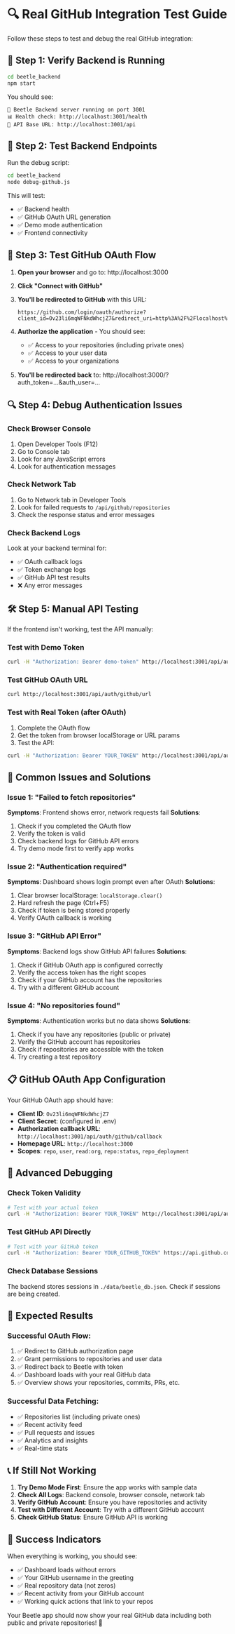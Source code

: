 # 🔍 Real GitHub Integration Test Guide

Follow these steps to test and debug the real GitHub integration:

## 🚀 Step 1: Verify Backend is Running

```bash
cd beetle_backend
npm start
```

You should see:
```
🚀 Beetle Backend server running on port 3001
📊 Health check: http://localhost:3001/health
🔗 API Base URL: http://localhost:3001/api
```

## 🎯 Step 2: Test Backend Endpoints

Run the debug script:
```bash
cd beetle_backend
node debug-github.js
```

This will test:
- ✅ Backend health
- ✅ GitHub OAuth URL generation
- ✅ Demo mode authentication
- ✅ Frontend connectivity

## 🔐 Step 3: Test GitHub OAuth Flow

1. **Open your browser** and go to: http://localhost:3000

2. **Click "Connect with GitHub"**

3. **You'll be redirected to GitHub** with this URL:
   ```
   https://github.com/login/oauth/authorize?client_id=Ov23li6mqWFNkdWhcjZ7&redirect_uri=http%3A%2F%2Flocalhost%3A3001%2Fapi%2Fauth%2Fgithub%2Fcallback&scope=repo,user,read:org,repo:status,repo_deployment&prompt=select_account&state=...
   ```

4. **Authorize the application** - You should see:
   - ✅ Access to your repositories (including private ones)
   - ✅ Access to your user data
   - ✅ Access to your organizations

5. **You'll be redirected back** to: http://localhost:3000/?auth_token=...&auth_user=...

## 🔍 Step 4: Debug Authentication Issues

### Check Browser Console
1. Open Developer Tools (F12)
2. Go to Console tab
3. Look for any JavaScript errors
4. Look for authentication messages

### Check Network Tab
1. Go to Network tab in Developer Tools
2. Look for failed requests to `/api/github/repositories`
3. Check the response status and error messages

### Check Backend Logs
Look at your backend terminal for:
- ✅ OAuth callback logs
- ✅ Token exchange logs
- ✅ GitHub API test results
- ❌ Any error messages

## 🛠️ Step 5: Manual API Testing

If the frontend isn't working, test the API manually:

### Test with Demo Token
```bash
curl -H "Authorization: Bearer demo-token" http://localhost:3001/api/auth/status
```

### Test GitHub OAuth URL
```bash
curl http://localhost:3001/api/auth/github/url
```

### Test with Real Token (after OAuth)
1. Complete the OAuth flow
2. Get the token from browser localStorage or URL params
3. Test the API:
```bash
curl -H "Authorization: Bearer YOUR_TOKEN" http://localhost:3001/api/auth/status
```

## 🐛 Common Issues and Solutions

### Issue 1: "Failed to fetch repositories"
**Symptoms**: Frontend shows error, network requests fail
**Solutions**:
1. Check if you completed the OAuth flow
2. Verify the token is valid
3. Check backend logs for GitHub API errors
4. Try demo mode first to verify app works

### Issue 2: "Authentication required"
**Symptoms**: Dashboard shows login prompt even after OAuth
**Solutions**:
1. Clear browser localStorage: `localStorage.clear()`
2. Hard refresh the page (Ctrl+F5)
3. Check if token is being stored properly
4. Verify OAuth callback is working

### Issue 3: "GitHub API Error"
**Symptoms**: Backend logs show GitHub API failures
**Solutions**:
1. Check if GitHub OAuth app is configured correctly
2. Verify the access token has the right scopes
3. Check if your GitHub account has the repositories
4. Try with a different GitHub account

### Issue 4: "No repositories found"
**Symptoms**: Authentication works but no data shows
**Solutions**:
1. Check if you have any repositories (public or private)
2. Verify the GitHub account has repositories
3. Check if repositories are accessible with the token
4. Try creating a test repository

## 📋 GitHub OAuth App Configuration

Your GitHub OAuth app should have:
- **Client ID**: `Ov23li6mqWFNkdWhcjZ7`
- **Client Secret**: (configured in .env)
- **Authorization callback URL**: `http://localhost:3001/api/auth/github/callback`
- **Homepage URL**: `http://localhost:3000`
- **Scopes**: `repo`, `user`, `read:org`, `repo:status`, `repo_deployment`

## 🔧 Advanced Debugging

### Check Token Validity
```bash
# Test with your actual token
curl -H "Authorization: Bearer YOUR_TOKEN" http://localhost:3001/api/auth/status
```

### Test GitHub API Directly
```bash
# Test with your GitHub token
curl -H "Authorization: Bearer YOUR_GITHUB_TOKEN" https://api.github.com/user
```

### Check Database Sessions
The backend stores sessions in `./data/beetle_db.json`. Check if sessions are being created.

## 🎯 Expected Results

### Successful OAuth Flow:
1. ✅ Redirect to GitHub authorization page
2. ✅ Grant permissions to repositories and user data
3. ✅ Redirect back to Beetle with token
4. ✅ Dashboard loads with your real GitHub data
5. ✅ Overview shows your repositories, commits, PRs, etc.

### Successful Data Fetching:
- ✅ Repositories list (including private ones)
- ✅ Recent activity feed
- ✅ Pull requests and issues
- ✅ Analytics and insights
- ✅ Real-time stats

## 📞 If Still Not Working

1. **Try Demo Mode First**: Ensure the app works with sample data
2. **Check All Logs**: Backend console, browser console, network tab
3. **Verify GitHub Account**: Ensure you have repositories and activity
4. **Test with Different Account**: Try with a different GitHub account
5. **Check GitHub Status**: Ensure GitHub API is working

## 🎉 Success Indicators

When everything is working, you should see:
- ✅ Dashboard loads without errors
- ✅ Your GitHub username in the greeting
- ✅ Real repository data (not zeros)
- ✅ Recent activity from your GitHub account
- ✅ Working quick actions that link to your repos

Your Beetle app should now show your real GitHub data including both public and private repositories! 🚀 